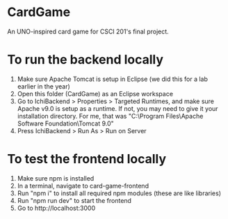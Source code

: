 # CardGame
 An UNO-inspired card game for CSCI 201's final project.

# To run the backend locally
1. Make sure Apache Tomcat is setup in Eclipse (we did this for a lab earlier in the year)
2. Open this folder (CardGame) as an Eclipse workspace
3. Go to IchiBackend > Properties > Targeted Runtimes, and make sure Apache v9.0 is setup as a runtime. If not, you may need to give it your installation directory. For me, that was "C:\Program Files\Apache Software Foundation\Tomcat 9.0"
4. Press IchiBackend > Run As > Run on Server

# To test the frontend locally
1. Make sure npm is installed
2. In a terminal, navigate to card-game-frontend
3. Run "npm i" to install all required npm modules (these are like libraries)
4. Run "npm run dev" to start the frontend
5. Go to http://localhost:3000